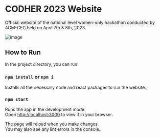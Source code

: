 # CODHER 2023 Website
Official website of the national level women-only hackathon conducted by ACM-CEG held on April 7th & 8th, 2023

![image](https://github.com/user-attachments/assets/d4beafd1-c48d-4f79-978c-03fb9242b59d)


## How to Run 

In the project directory, you can run:

### `npm install` or `npm i`

Installs all the necessary node and react packages to run the website. 

### `npm start`

Runs the app in the development mode.\
Open [http://localhost:3000](http://localhost:3000) to view it in your browser.

The page will reload when you make changes.\
You may also see any lint errors in the console.
